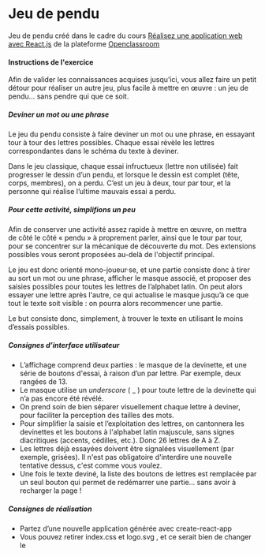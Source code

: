 # Jeu de pendu
Jeu de pendu créé dans le cadre du cours 
[Réalisez une application web avec React.js](https://openclassrooms.com/fr/courses/4664381-realisez-une-application-web-avec-react-js)
de la plateforme [Openclassroom](https://openclassrooms.com)

#### Instructions de l'exercice

Afin de valider les connaissances acquises jusqu’ici, vous allez faire un petit détour pour réaliser un autre jeu, 
plus facile à mettre en œuvre : un jeu de pendu… sans pendre qui que ce soit.

##### Deviner un mot ou une phrase
Le jeu du pendu consiste à faire deviner un mot ou une phrase, en essayant tour à tour des lettres possibles. 
Chaque essai révèle les lettres correspondantes dans le schéma du texte à deviner.

Dans le jeu classique, chaque essai infructueux (lettre non utilisée) fait progresser le dessin d’un pendu, et lorsque 
le dessin est complet (tête, corps, membres), on a perdu. C’est un jeu à deux, tour par tour, et la personne qui réalise
 l’ultime mauvais essai a perdu.

##### Pour cette activité, simplifions un peu
Afin de conserver une activité assez rapide à mettre en œuvre, on mettra de côté le côté « pendu » à proprement parler,
ainsi que le tour par tour, pour se concentrer sur la mécanique de découverte du mot. Des extensions possibles vous 
seront proposées au-delà de l'objectif principal.

Le jeu est donc orienté mono-joueur·se, et une partie consiste donc à tirer au sort un mot ou une phrase, afficher le 
masque associé, et proposer des saisies possibles pour toutes les lettres de l’alphabet latin. On peut alors essayer une
 lettre après l'autre, ce qui actualise le masque jusqu’à ce que tout le texte soit visible : on pourra alors 
 recommencer une partie.

Le but consiste donc, simplement, à trouver le texte en utilisant le moins d’essais possibles.

##### Consignes d’interface utilisateur
* L’affichage comprend deux parties : le masque de la devinette, et une série de boutons d'essai, à raison d’un par lettre.
 Par exemple, deux rangées de 13.
* Le masque utilise un _underscore_ ( _ ) pour toute lettre de la devinette qui n’a pas encore été révélé.
* On prend soin de bien séparer visuellement chaque lettre à deviner, pour faciliter la perception des tailles des mots.
* Pour simplifier la saisie et l’exploitation des lettres, on cantonnera les devinettes et les boutons à l'alphabet latin 
majuscule, sans signes diacritiques (accents, cédilles, etc.). Donc 26 lettres de A à Z.
* Les lettres déjà essayées doivent être signalées visuellement (par exemple, grisées). Il n'est pas obligatoire 
d'interdire une nouvelle tentative dessus, c'est comme vous voulez.
* Une fois le texte deviné, la liste des boutons de lettres est remplacée par un seul bouton qui permet de redémarrer une 
partie… sans avoir à recharger la page !

##### Consignes de réalisation
* Partez d’une nouvelle application générée avec  create-react-app  
* Vous pouvez retirer  index.css  et  logo.svg , et ce serait bien de changer le  <title>  de  public/index.html
* Le besoin est assez simple pour tout faire dans  App.js (et styler avec  App.css ), mais si vous tenez à découper en 
sous-composants (par exemple, pour le « clavier » de 26 touches), libre à vous.
* Le déroulement de la partie se base naturellement sur une évolution de l’état local du composant<App/>.
* Afin de vous permettre de vous concentrer sur React, vous trouverez ci-dessous une petite fonction utile qui construit 
le masque affiché à partir du texte à deviner et de la série des lettres déjà testées. Cette dernière est supposée être 
un Set (ES2015), mais vous pouvez en faire un simple tableau en remplaçant le.has() par un.includes().

## Prérequis

### Git

- plus d'informations sur git [here][git-github].
- Git [home][git-home] (téléchargement, documentation).

### Node.js et outils

- Télécharger [Node.js][node-download].

## Installation
### 1. Récupérer le code

Via Git, en clonant ce dépôt (`git clone` [hangman](https://github.com/rivaultn/hangman.git)

### 2. Installer les dépendances

- Installer les dépendances (`npm install`).

### 3. Exécuter le projet

- Exécuter le projet (`npm start`).

### 4. (Optionnel) Créer un build de développement 

- Créer un build de développement (`npm run build`).

## Built With

* [React.Js](https://github.com/facebook/react) - La librairie Javascript utilisée
* [Npm](https://github.com/npm/cli) - Le gestionnaire de paquet Javascript
* [Create React App](https://github.com/facebookincubator/create-react-app) - L'outil utilisé pour créer l'application

## Authors

* **Nicolas Rivault** - [rivaultn](https://github.com/rivaultn)
